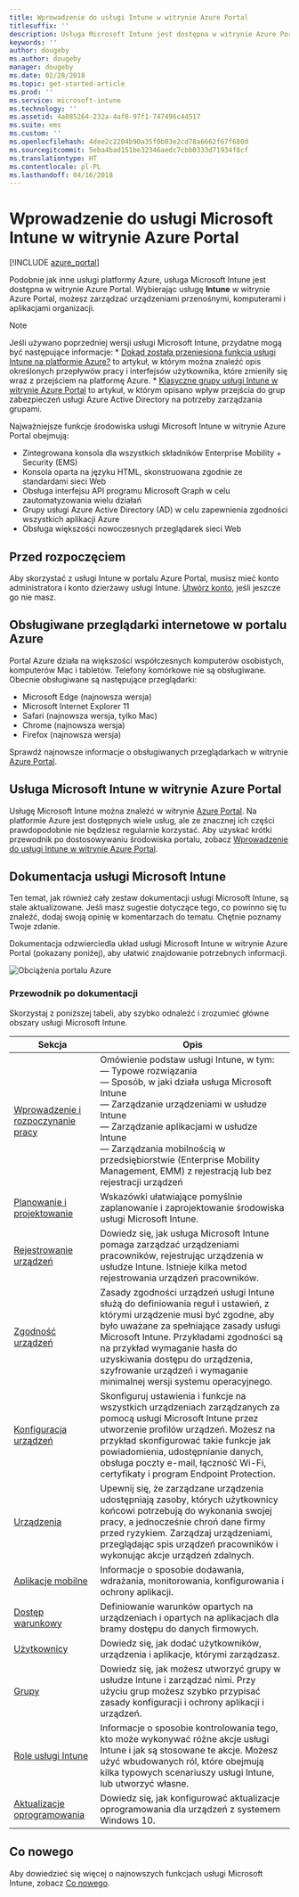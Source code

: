 ```yaml
---
title: Wprowadzenie do usługi Intune w witrynie Azure Portal
titlesuffix: ''
description: Usługa Microsoft Intune jest dostępna w witrynie Azure Portal. Uzyskaj podstawowe informacje na temat usługi Intune w witrynie Azure Portal.
keywords: ''
author: dougeby
ms.author: dougeby
manager: dougeby
ms.date: 02/28/2018
ms.topic: get-started-article
ms.prod: ''
ms.service: microsoft-intune
ms.technology: ''
ms.assetid: 4a085264-232a-4af0-97f1-747496c44517
ms.suite: ems
ms.custom: ''
ms.openlocfilehash: 4dee2c2204b90a35f0b03e2cd78a6662f67f680d
ms.sourcegitcommit: 5eba4bad151be32346aedc7cbb0333d71934f8cf
ms.translationtype: HT
ms.contentlocale: pl-PL
ms.lasthandoff: 04/16/2018
---
```

# <a name="introduction-to-microsoft-intune-in-the-azure-portal"></a>Wprowadzenie do usługi Microsoft Intune w witrynie Azure Portal


[!INCLUDE [azure_portal](./includes/azure_portal.md)]

Podobnie jak inne usługi platformy Azure, usługa Microsoft Intune jest dostępna w witrynie Azure Portal. Wybierając usługę **Intune** w witrynie Azure Portal, możesz zarządzać urządzeniami przenośnymi, komputerami i aplikacjami organizacji.

> [!NOTE]
> Jeśli używano poprzedniej wersji usługi Microsoft Intune, przydatne mogą być następujące informacje:
>     * [Dokąd została przeniesiona funkcja usługi Intune na platformie Azure?](ui-changes.md) to artykuł, w którym można znaleźć opis określonych przepływów pracy i interfejsów użytkownika, które zmieniły się wraz z przejściem na platformę Azure.
>     * [Klasyczne grupy usługi Intune w witrynie Azure Portal](groups-get-started.md) to artykuł, w którym opisano wpływ przejścia do grup zabezpieczeń usługi Azure Active Directory na potrzeby zarządzania grupami.

Najważniejsze funkcje środowiska usługi Microsoft Intune w witrynie Azure Portal obejmują:

- Zintegrowana konsola dla wszystkich składników Enterprise Mobility + Security (EMS)
- Konsola oparta na języku HTML, skonstruowana zgodnie ze standardami sieci Web
- Obsługa interfejsu API programu Microsoft Graph w celu zautomatyzowania wielu działań
- Grupy usługi Azure Active Directory (AD) w celu zapewnienia zgodności wszystkich aplikacji Azure
- Obsługa większości nowoczesnych przeglądarek sieci Web

## <a name="before-you-start"></a>Przed rozpoczęciem

Aby skorzystać z usługi Intune w portalu Azure Portal, musisz mieć konto administratora i konto dzierżawy usługi Intune. [Utwórz konto](https://portal.office.com/Signup/Signup.aspx?OfferId=40BE278A-DFD1-470a-9EF7-9F2596EA7FF9&dl=INTUNE_A&ali=1#0%20), jeśli jeszcze go nie masz.

## <a name="supported-web-browsers-for-the-azure-portal"></a>Obsługiwane przeglądarki internetowe w portalu Azure

Portal Azure działa na większości współczesnych komputerów osobistych, komputerów Mac i tabletów. Telefony komórkowe nie są obsługiwane.
Obecnie obsługiwane są następujące przeglądarki:

- Microsoft Edge (najnowsza wersja)
- Microsoft Internet Explorer 11
- Safari (najnowsza wersja, tylko Mac)
- Chrome (najnowsza wersja)
- Firefox (najnowsza wersja)

Sprawdź najnowsze informacje o obsługiwanych przeglądarkach w witrynie [Azure Portal](https://docs.microsoft.com/azure/azure-preview-portal-supported-browsers-devices).

## <a name="microsoft-intune-in-the-azure-portal"></a>Usługa Microsoft Intune w witrynie Azure Portal

Usługę Microsoft Intune można znaleźć w witrynie [Azure Portal](https://portal.azure.com). Na platformie Azure jest dostępnych wiele usług, ale ze znacznej ich części prawdopodobnie nie będziesz regularnie korzystać. Aby uzyskać krótki przewodnik po dostosowywaniu środowiska portalu, zobacz [Wprowadzenie do usługi Intune w witrynie Azure Portal](get-started-azure.md).

## <a name="the-microsoft-intune-documentation"></a>Dokumentacja usługi Microsoft Intune

Ten temat, jak również cały zestaw dokumentacji usługi Microsoft Intune, są stale aktualizowane. Jeśli masz sugestie dotyczące tego, co powinno się tu znaleźć, dodaj swoją opinię w komentarzach do tematu. Chętnie poznamy Twoje zdanie.

Dokumentacja odzwierciedla układ usługi Microsoft Intune w witrynie Azure Portal (pokazany poniżej), aby ułatwić znajdowanie potrzebnych informacji.

![Obciążenia portalu Azure](./media/azure-portal-workloads.png)

### <a name="documentation-guide"></a>Przewodnik po dokumentacji

Skorzystaj z poniższej tabeli, aby szybko odnaleźć i zrozumieć główne obszary usługi Microsoft Intune.

| Sekcja                                                      | Opis                                                                                                                                                                                                                                                                                      |
|--------------------------------------------------------------|--------------------------------------------------------------------------------------------------------------------------------------------------------------------------------------------------------------------------------------------------------------------------------------------------|
| [Wprowadzenie i rozpoczynanie pracy](introduction-intune.md)       | Omówienie podstaw usługi Intune, w tym:<br /> — Typowe rozwiązania<br /> — Sposób, w jaki działa usługa Microsoft Intune<br /> — Zarządzanie urządzeniami w usłudze Intune<br /> — Zarządzanie aplikacjami w usłudze Intune<br /> — Zarządzania mobilnością w przedsiębiorstwie (Enterprise Mobility Management, EMM) z rejestracją lub bez rejestracji urządzeń                                                         |
| [Planowanie i projektowanie](planning-guide.md)                         | Wskazówki ułatwiające pomyślnie zaplanowanie i zaprojektowanie środowiska usługi Microsoft Intune.                                                                                                                                                                                                             |
| [Rejestrowanie urządzeń](device-enrollment.md)                    | Dowiedz się, jak usługa Microsoft Intune pomaga zarządzać urządzeniami pracowników, rejestrując urządzenia w usłudze Intune. Istnieje kilka metod rejestrowania urządzeń pracowników.                                                                                                         |
| [Zgodność urządzeń](device-compliance.md)                    | Zasady zgodności urządzeń usługi Intune służą do definiowania reguł i ustawień, z którymi urządzenie musi być zgodne, aby było uważane za spełniające zasady usługi Microsoft Intune. Przykładami zgodności są na przykład wymaganie hasła do uzyskiwania dostępu do urządzenia, szyfrowanie urządzeń i wymaganie minimalnej wersji systemu operacyjnego. |
| [Konfiguracja urządzeń](device-profiles.md)                   | Skonfiguruj ustawienia i funkcje na wszystkich urządzeniach zarządzanych za pomocą usługi Microsoft Intune przez utworzenie profilów urządzeń. Możesz na przykład skonfigurować takie funkcje jak powiadomienia, udostępnianie danych, obsługa poczty e-mail, łączność Wi-Fi, certyfikaty i program Endpoint Protection.              |
| [Urządzenia](device-management.md)                              | Upewnij się, że zarządzane urządzenia udostępniają zasoby, których użytkownicy końcowi potrzebują do wykonania swojej pracy, a jednocześnie chroń dane firmy przed ryzykiem. Zarządzaj urządzeniami, przeglądając spis urządzeń pracowników i wykonując akcje urządzeń zdalnych.                                                      |
| [Aplikacje mobilne](app-management.md)                             | Informacje o sposobie dodawania, wdrażania, monitorowania, konfigurowania i ochrony aplikacji.                                                                                                                                                                                                                             |
| [Dostęp warunkowy](conditional-access.md)                  | Definiowanie warunków opartych na urządzeniach i opartych na aplikacjach dla bramy dostępu do danych firmowych.                                                                                                                                                                                                            |
| [Użytkownicy](users-add.md)                                        | Dowiedz się, jak dodać użytkowników, urządzenia i aplikacje, którymi zarządzasz.                                                                                                                                                                                                                                           |
| [Grupy](groups-get-started.md)                              | Dowiedz się, jak możesz utworzyć grupy w usłudze Intune i zarządzać nimi. Przy użyciu grup możesz szybko przypisać zasady konfiguracji i ochrony aplikacji i urządzeń.                                                                                                                                             |
| [Role usługi Intune](role-based-access-control.md)                 | Informacje o sposobie kontrolowania tego, kto może wykonywać różne akcje usługi Intune i jak są stosowane te akcje. Możesz użyć wbudowanych ról, które obejmują kilka typowych scenariuszy usługi Intune, lub utworzyć własne.                                                                                 |
| [Aktualizacje oprogramowania](windows-update-for-business-configure.md) | Dowiedz się, jak konfigurować aktualizacje oprogramowania dla urządzeń z systemem Windows 10.                                                                                                                                                                                                                                  |

## <a name="whats-new"></a>Co nowego

Aby dowiedzieć się więcej o najnowszych funkcjach usługi Microsoft Intune, zobacz [Co nowego](whats-new.md).
